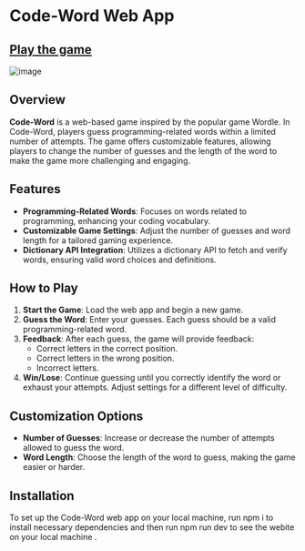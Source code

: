 # Code-Word Web App

## [Play the game](https://code-word-fe029b.netlify.app/)
![image](https://github.com/vin-00/code-word/assets/132657698/990864af-f8ed-4fbc-9de3-a5d820cd3f94)


## Overview

**Code-Word** is a web-based game inspired by the popular game Wordle. In Code-Word, players guess programming-related words within a limited number of attempts. The game offers customizable features, allowing players to change the number of guesses and the length of the word to make the game more challenging and engaging.

## Features

- **Programming-Related Words**: Focuses on words related to programming, enhancing your coding vocabulary.
- **Customizable Game Settings**: Adjust the number of guesses and word length for a tailored gaming experience.
- **Dictionary API Integration**: Utilizes a dictionary API to fetch and verify words, ensuring valid word choices and definitions.

## How to Play

1. **Start the Game**: Load the web app and begin a new game.
2. **Guess the Word**: Enter your guesses. Each guess should be a valid programming-related word.
3. **Feedback**: After each guess, the game will provide feedback:
   - Correct letters in the correct position.
   - Correct letters in the wrong position.
   - Incorrect letters.
4. **Win/Lose**: Continue guessing until you correctly identify the word or exhaust your attempts. Adjust settings for a different level of difficulty.

## Customization Options

- **Number of Guesses**: Increase or decrease the number of attempts allowed to guess the word.
- **Word Length**: Choose the length of the word to guess, making the game easier or harder.

## Installation

To set up the Code-Word web app on your local machine, run npm i to install necessary dependencies and then run npm run dev to see the webite on your local machine .




